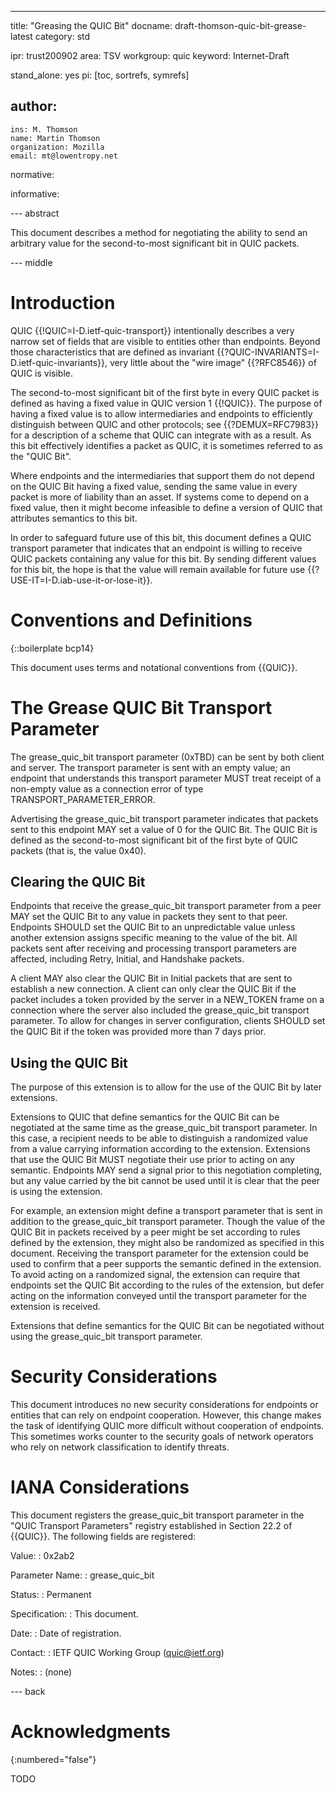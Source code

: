 ---
title: "Greasing the QUIC Bit"
docname: draft-thomson-quic-bit-grease-latest
category: std

ipr: trust200902
area: TSV
workgroup: quic
keyword: Internet-Draft

stand_alone: yes
pi: [toc, sortrefs, symrefs]

author:
 -
    ins: M. Thomson
    name: Martin Thomson
    organization: Mozilla
    email: mt@lowentropy.net

normative:

informative:


--- abstract

This document describes a method for negotiating the ability to send an
arbitrary value for the second-to-most significant bit in QUIC packets.


--- middle

# Introduction

QUIC {{!QUIC=I-D.ietf-quic-transport}} intentionally describes a very narrow set
of fields that are visible to entities other than endpoints.  Beyond those
characteristics that are defined as invariant
{{?QUIC-INVARIANTS=I-D.ietf-quic-invariants}}, very little about the "wire
image" {{?RFC8546}} of QUIC is visible.

The second-to-most significant bit of the first byte in every QUIC packet is
defined as having a fixed value in QUIC version 1 {{!QUIC}}.  The purpose of
having a fixed value is to allow intermediaries and endpoints to efficiently
distinguish between QUIC and other protocols; see {{?DEMUX=RFC7983}} for a
description of a scheme that QUIC can integrate with as a result.  As this bit
effectively identifies a packet as QUIC, it is sometimes referred to as the
"QUIC Bit".

Where endpoints and the intermediaries that support them do not depend on the
QUIC Bit having a fixed value, sending the same value in every packet is more of
liability than an asset.  If systems come to depend on a fixed value, then it
might become infeasible to define a version of QUIC that attributes semantics to
this bit.

In order to safeguard future use of this bit, this document defines a QUIC
transport parameter that indicates that an endpoint is willing to receive QUIC
packets containing any value for this bit.  By sending different values for this
bit, the hope is that the value will remain available for future use
{{?USE-IT=I-D.iab-use-it-or-lose-it}}.


# Conventions and Definitions

{::boilerplate bcp14}

This document uses terms and notational conventions from {{QUIC}}.


# The Grease QUIC Bit Transport Parameter

The grease_quic_bit transport parameter (0xTBD) can be sent by both client and
server.  The transport parameter is sent with an empty value; an endpoint that
understands this transport parameter MUST treat receipt of a non-empty value as
a connection error of type TRANSPORT_PARAMETER_ERROR.

Advertising the grease_quic_bit transport parameter indicates that packets sent
to this endpoint MAY set a value of 0 for the QUIC Bit.  The QUIC Bit is defined
as the second-to-most significant bit of the first byte of QUIC packets (that
is, the value 0x40).


## Clearing the QUIC Bit

Endpoints that receive the grease_quic_bit transport parameter from a peer MAY
set the QUIC Bit to any value in packets they sent to that peer.  Endpoints
SHOULD set the QUIC Bit to an unpredictable value unless another extension
assigns specific meaning to the value of the bit.  All packets sent after
receiving and processing transport parameters are affected, including Retry,
Initial, and Handshake packets.

A client MAY also clear the QUIC Bit in Initial packets that are sent to
establish a new connection. A client can only clear the QUIC Bit if the packet
includes a token provided by the server in a NEW_TOKEN frame on a connection
where the server also included the grease_quic_bit transport parameter.  To
allow for changes in server configuration, clients SHOULD set the QUIC Bit if
the token was provided more than 7 days prior.


## Using the QUIC Bit

The purpose of this extension is to allow for the use of the QUIC Bit by later
extensions.

Extensions to QUIC that define semantics for the QUIC Bit can be negotiated at
the same time as the grease_quic_bit transport parameter.  In this case, a
recipient needs to be able to distinguish a randomized value from a value
carrying information according to the extension.  Extensions that use the QUIC
Bit MUST negotiate their use prior to acting on any semantic.  Endpoints MAY
send a signal prior to this negotiation completing, but any value carried by the
bit cannot be used until it is clear that the peer is using the extension.

For example, an extension might define a transport parameter that is sent in
addition to the grease_quic_bit transport parameter.  Though the value of the
QUIC Bit in packets received by a peer might be set according to rules defined
by the extension, they might also be randomized as specified in this document.
Receiving the transport parameter for the extension could be used to confirm
that a peer supports the semantic defined in the extension.  To avoid acting on
a randomized signal, the extension can require that endpoints set the QUIC Bit
according to the rules of the extension, but defer acting on the information
conveyed until the transport parameter for the extension is received.

Extensions that define semantics for the QUIC Bit can be negotiated without
using the grease_quic_bit transport parameter.


# Security Considerations

This document introduces no new security considerations for endpoints or
entities that can rely on endpoint cooperation.  However, this change makes the
task of identifying QUIC more difficult without cooperation of endpoints.  This
sometimes works counter to the security goals of network operators who rely on
network classification to identify threats.


# IANA Considerations

This document registers the grease_quic_bit transport parameter in the "QUIC
Transport Parameters" registry established in Section 22.2 of {{QUIC}}.  The
following fields are registered:

Value:
: 0x2ab2

Parameter Name:
: grease_quic_bit

Status:
: Permanent

Specification:
: This document.

Date:
: Date of registration.

Contact:
: IETF QUIC Working Group (quic@ietf.org)

Notes:
: (none)


--- back

# Acknowledgments
{:numbered="false"}

TODO
